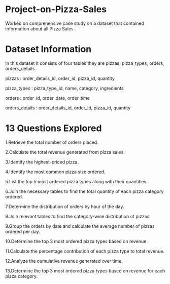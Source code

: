 # Project-on-Pizza-Sales
Worked on  comprehensive case study on a dataset that contained information about all Pizza Sales .

# Dataset Information
 In this dataset it consists of four tables they are pizzas, pizza_types, orders, orders_details
 
 pizzas : order_details_id, order_id, pizza_id, quantity
 
 pizza_types : pizza_type_id, name, category, ingredients
 
 orders : order_id, order_date, order_time
 
 orders_details : order_details_id, order_id, pizza_id, quantity
 
 # 13 Questions Explored
1.Retrieve the total number of orders placed.

2.Calculate the total revenue generated from pizza sales.

3.Identify the highest-priced pizza.

4.Identify the most common pizza size ordered.

5.List the top 5 most ordered pizza types along with their quantities.

6.Join the necessary tables to find the total quantity of each pizza category ordered.

7.Determine the distribution of orders by hour of the day.

8.Join relevant tables to find the category-wise distribution of pizzas.

9.Group the orders by date and calculate the average number of pizzas ordered per day.

10.Determine the top 3 most ordered pizza types based on revenue.

11.Calculate the percentage contribution of each pizza type to total revenue.

12.Analyze the cumulative revenue generated over time.

13.Determine the top 3 most ordered pizza types based on revenue for each pizza category.
